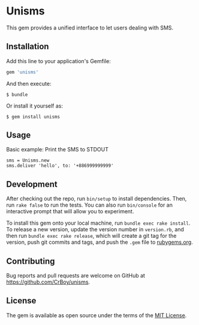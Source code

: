 # Unisms

This gem provides a unified interface to let users dealing with SMS.

## Installation

Add this line to your application's Gemfile:

```ruby
gem 'unisms'
```

And then execute:

    $ bundle

Or install it yourself as:

    $ gem install unisms

## Usage

Basic example: Print the SMS to STDOUT
```
sms = Unisms.new
sms.deliver 'hello', to: '+886999999999'
```

## Development

After checking out the repo, run `bin/setup` to install dependencies. Then, run `rake false` to run the tests. You can also run `bin/console` for an interactive prompt that will allow you to experiment.

To install this gem onto your local machine, run `bundle exec rake install`. To release a new version, update the version number in `version.rb`, and then run `bundle exec rake release`, which will create a git tag for the version, push git commits and tags, and push the `.gem` file to [rubygems.org](https://rubygems.org).

## Contributing

Bug reports and pull requests are welcome on GitHub at https://github.com/CrBoy/unisms.


## License

The gem is available as open source under the terms of the [MIT License](http://opensource.org/licenses/MIT).

